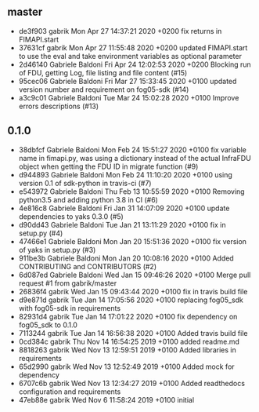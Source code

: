 ## master

 - de3f903 gabrik  Mon Apr 27 14:37:21 2020 +0200  fix returns in FIMAPI.start
 - 37631cf gabrik  Mon Apr 27 11:55:48 2020 +0200  updated FIMAPI.start to use the eval and take environment variables as optional parameter
 - 2d46140 Gabriele Baldoni        Fri Apr 24 12:02:53 2020 +0200  Blocking run of FDU, getting Log, file listing and file content  (#15)
 - 95cec06	Gabriele Baldoni	Fri Mar 27 15:33:45 2020 +0100	updated version number and requirement on fog05-sdk (#14)
 - a3c9c01	Gabriele Baldoni	Tue Mar 24 15:02:28 2020 +0100	Improve errors descriptions (#13)

## 0.1.0

 - 38dbfcf	Gabriele Baldoni	Mon Feb 24 15:51:27 2020 +0100	fix variable name in fimapi.py, was using a dictionary instead of the actual InfraFDU object when getting the FDU ID in migrate function (#9)
 - d944893	Gabriele Baldoni	Mon Feb 24 11:10:20 2020 +0100	using version 0.1 of sdk-python in travis-ci (#7)
 - e543972	Gabriele Baldoni	Thu Feb 13 10:55:59 2020 +0100	Removing python3.5 and adding python 3.8 in CI (#6)
 - 4e816c8	Gabriele Baldoni	Fri Jan 31 14:07:09 2020 +0100	update dependencies to yaks 0.3.0 (#5)
 - d90dd43	Gabriele Baldoni	Tue Jan 21 13:11:29 2020 +0100	fix in setup.py (#4)
 - 47466e1	Gabriele Baldoni	Mon Jan 20 15:51:36 2020 +0100	fix version of yaks in setup.py (#3)
 - 911be3b	Gabriele Baldoni	Mon Jan 20 10:08:16 2020 +0100	Added CONTRIBUTING and CONTRIBUTORS (#2)
 - 6d087ed	Gabriele Baldoni	Wed Jan 15 09:46:26 2020 +0100	Merge pull request #1 from gabrik/master
 - 26836f4	gabrik	Wed Jan 15 09:43:44 2020 +0100	fix in travis build file
 - d9e871d	gabrik	Tue Jan 14 17:05:56 2020 +0100	replacing fog05_sdk with fog05-sdk in requirements
 - 82931d4	gabrik	Tue Jan 14 17:01:22 2020 +0100	fix dependency on fog05_sdk to 0.1.0
 - 7113244	gabrik	Tue Jan 14 16:56:38 2020 +0100	Added travis build file
 - 0cd384c	gabrik	Thu Nov 14 16:54:25 2019 +0100	added readme.md
 - 8818263	gabrik	Wed Nov 13 12:59:51 2019 +0100	Added libraries in requirements
 - 65d2990	gabrik	Wed Nov 13 12:52:49 2019 +0100	Added mock for dependency
 - 6707c6b	gabrik	Wed Nov 13 12:34:27 2019 +0100	Added readthedocs configuration and requirements
 - 47eb88e	gabrik	Wed Nov 6 11:58:24 2019 +0100	initial